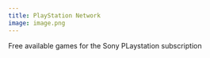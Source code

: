 ```yaml
---
title: PlayStation Network
image: image.png
---
```


Free available games for the Sony PLaystation subscription